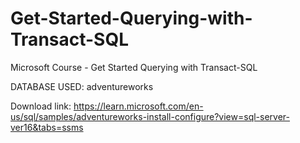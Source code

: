 # Get-Started-Querying-with-Transact-SQL
Microsoft Course - Get Started Querying with Transact-SQL

DATABASE USED: adventureworks

Download link: https://learn.microsoft.com/en-us/sql/samples/adventureworks-install-configure?view=sql-server-ver16&tabs=ssms
